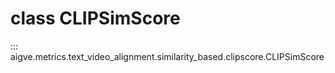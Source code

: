 # class CLIPSimScore

::: aigve.metrics.text_video_alignment.similarity_based.clipscore.CLIPSimScore